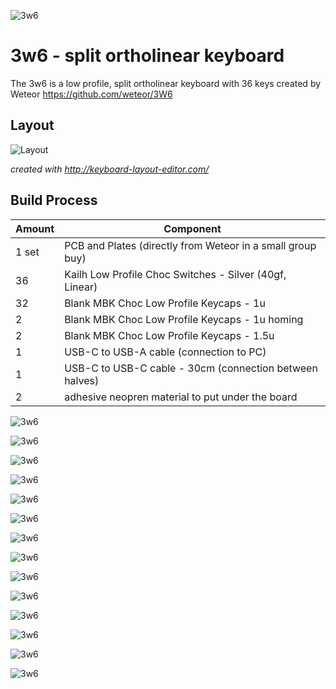 ![3w6](https://github.com/WagAnd/3w6/blob/main/images/IMG_20211019_093314.jpg)

# 3w6 - split ortholinear keyboard

The 3w6 is a low profile, split ortholinear keyboard with 36 keys created by Weteor https://github.com/weteor/3W6

## Layout

![Layout](https://github.com/WagAnd/3w6/blob/main/layout/3w6-rev2-WagAnd.jpg)

_created with http://keyboard-layout-editor.com/_

## Build Process

Amount | Component
-------|----------
1 set    | PCB and Plates (directly from Weteor in a small group buy)
36       | Kailh Low Profile Choc Switches - Silver (40gf, Linear)
32       | Blank MBK Choc Low Profile Keycaps - 1u
2        | Blank MBK Choc Low Profile Keycaps - 1u homing
2        | Blank MBK Choc Low Profile Keycaps - 1.5u
1        | USB-C to USB-A cable (connection to PC)
1        | USB-C to USB-C cable - 30cm (connection between halves)
2        | adhesive neopren material to put under the board

![3w6](https://github.com/WagAnd/3w6/blob/main/images/IMG_20211017_132316.jpg)

![3w6](https://github.com/WagAnd/3w6/blob/main/images/IMG_20211017_132319.jpg)

![3w6](https://github.com/WagAnd/3w6/blob/main/images/IMG_20211017_140910.jpg)

![3w6](https://github.com/WagAnd/3w6/blob/main/images/IMG_20211017_141532.jpg)

![3w6](https://github.com/WagAnd/3w6/blob/main/images/IMG_20211017_142524.jpg)

![3w6](https://github.com/WagAnd/3w6/blob/main/images/IMG_20211017_142529.jpg)

![3w6](https://github.com/WagAnd/3w6/blob/main/images/IMG_20211017_143428.jpg)

![3w6](https://github.com/WagAnd/3w6/blob/main/images/IMG_20211017_150057.jpg)

![3w6](https://github.com/WagAnd/3w6/blob/main/images/IMG_20211017_150511.jpg)

![3w6](https://github.com/WagAnd/3w6/blob/main/images/IMG_20211017_151312.jpg)

![3w6](https://github.com/WagAnd/3w6/blob/main/images/IMG_20211017_151315.jpg)

![3w6](https://github.com/WagAnd/3w6/blob/main/images/IMG_20211017_155143.jpg)

![3w6](https://github.com/WagAnd/3w6/blob/main/images/IMG_20211017_171203.jpg)

![3w6](https://github.com/WagAnd/3w6/blob/main/images/IMG_20211019_093314.jpg)